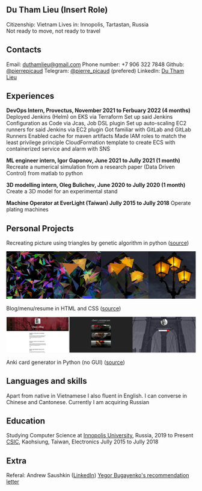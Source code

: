## Du Tham Lieu (Insert Role)
Citizenship: Vietnam
Lives in: Innopolis, Tartastan, Russia	
Not ready to move, not ready to travel

## Contacts
Email: duthamlieu@gmail.com
Phone number: +7 906 322 7848
Github: [@pierrepicaud](https://github.com/pierrepicaud)
Telegram: [@pierre_picaud](https://t.me/pierre_picaud) (prefered)
LinkedIn: [Du Tham Lieu](https://www.linkedin.com/in/duthamlieu/)

## Experiences
**DevOps Intern, Provectus, November 2021 to Ferbuary 2022 (4 months)**
Deployed Jenkins (Helm) on EKS via Terraform
Set up said Jenkins Configuration as Code via Jcas, Job DSL plugin
Set up auto-scaling EC2 runners for said Jenkins via EC2 plugin
Got familiar with GitLab and GitLab Runners
Enabled cache for maven artifacts
Made IAM roles to match the least privilege principle
CloudFormation template to create ECS with containerized service and alarm with SNS

**ML engineer intern, Igor Gaponov, June 2021 to Jully 2021 (1 month)**
 Recreate a numerical simulation from a research paper (Data Driven Control) from matlab to python

**3D modelling intern, Oleg Bulichev, June 2020 to Jully 2020 (1 month)**
 Create a 3D model for an experimental stand

**Machine Operator at EverLight (Taiwan) Jully 2015 to Jully 2018**
Operate plating machines

## Personal Projects
Recreating picture using triangles by genetic algorithm in python ([source](https://github.com/pierrepicaud/recreate_images_from_triangle))

![triangles.jpeg](./_resources/triangles.jpeg)


Blog/menu/resume in HTML and CSS ([source](https://github.com/pierrepicaud/coding_playground/tree/main/web/toy_projects))


![MergedImages.jpg](./_resources/MergedImages.jpg)




Anki card generator in Python (no GUI) ([source](https://github.com/pierrepicaud/coding_playground/tree/main/python/anki_mental_math_generator))

## Languages and skills
Apart from native in Vietnamese I also fluent in English. I can converse in Chinese and Cantonese. Currently I am acquiring Russian

## Education
Studying Computer Science at [Innopolis University](https://innopolis.university/en/), Russia, 2019 to Present
[CSIC](https://www.csic.khc.edu.tw/website/csic_EN/index.htm), Kaohsiung, Taiwan, Electronics Jully 2015 to Jully 2018

## Extra
Referal: Andrew Saushkin ([LinkedIn](https://www.linkedin.com/in/andrew-saushkin/))
[Yegor Bugayenko's recommendation letter](https://www.yegor256.com/2021/12/01/teaching.html)

